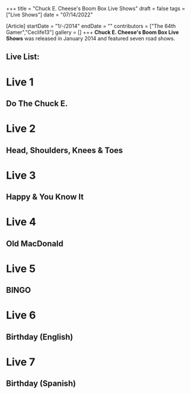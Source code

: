 +++
title = "Chuck E. Cheese's Boom Box Live Shows"
draft = false
tags = ["Live Shows"]
date = "07/14/2022"

[Article]
startDate = "1/-/2014"
endDate = ""
contributors = ["The 64th Gamer","Ceclife13"]
gallery = []
+++
<b>Chuck E. Cheese's Boom Box Live Shows</b> was released in January 2014 and featured seven road shows.

<h2> Live List: </h2>

# <b>Live 1</b>
## Do The Chuck E.
# <b>Live 2</b> 
## Head, Shoulders, Knees & Toes
# <b>Live 3</b> 
## Happy & You Know It
# <b>Live 4</b>
## Old MacDonald
# <b>Live 5</b>
## BINGO
# <b>Live 6</b>
## Birthday (English)
# <b>Live 7</b>
## Birthday (Spanish)



